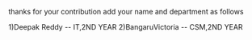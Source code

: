 thanks for your contribution
add your name and department as follows

1)Deepak Reddy -- IT,2ND YEAR
2)BangaruVictoria -- CSM,2ND YEAR
